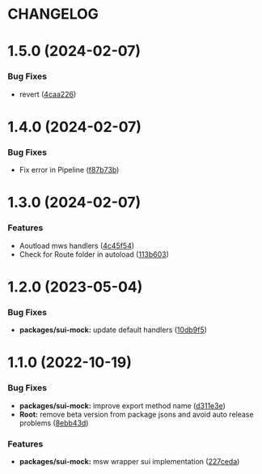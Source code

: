 # CHANGELOG

# 1.5.0 (2024-02-07)


### Bug Fixes

* revert ([4caa226](https://github.com/SUI-Components/sui/commit/4caa226fccc1dbfaf0a0d18f23281435eab6e1b6))



# 1.4.0 (2024-02-07)


### Bug Fixes

* Fix error in Pipeline ([f87b73b](https://github.com/SUI-Components/sui/commit/f87b73b21284c3c470143912fc85f181b66e9038))



# 1.3.0 (2024-02-07)


### Features

* Aoutload mws handlers ([4c45f54](https://github.com/SUI-Components/sui/commit/4c45f54d4c9a7516a18dd3bddc0d521bb0cb2bb3))
* Check for Route folder in autoload ([113b603](https://github.com/SUI-Components/sui/commit/113b6039ae243200560b392b884ac6000c63d710))



# 1.2.0 (2023-05-04)


### Bug Fixes

* **packages/sui-mock:** update default handlers ([10db9f5](https://github.com/SUI-Components/sui/commit/10db9f585326a1d2622233ec6811735285fb8448))



# 1.1.0 (2022-10-19)


### Bug Fixes

* **packages/sui-mock:** improve export method name ([d311e3e](https://github.com/SUI-Components/sui/commit/d311e3e5bcc529367feee1c6ecd07a3a060d7dc3))
* **Root:** remove beta version from package jsons and avoid auto release problems ([8ebb43d](https://github.com/SUI-Components/sui/commit/8ebb43d641099e4ea182dfba0bc997e66af3cac9))


### Features

* **packages/sui-mock:** msw wrapper sui implementation ([227ceda](https://github.com/SUI-Components/sui/commit/227ceda2e248aff990c7170a536d86f8c80243fe))